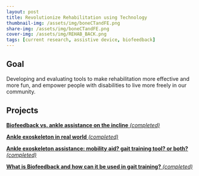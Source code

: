 ```yaml
---
layout: post
title: Revolutionize Rehabilitation using Technology
thumbnail-img: /assets/img/boneCTandFE.png
share-img: /assets/img/boneCTandFE.png
cover-img: /assets/img/REHAB_BACK.png
tags: [current research, assistive device, biofeedback]
---
```


## Goal

Developing and evaluating tools to make rehabilitation more effective and more fun, and empower people with disabilities to live more freely in our community.


## Projects
[**Biofeedback vs. ankle assistance on the incline** *(completed)*](https://drive.google.com/file/d/1aP6fepeVUx0rSyZmAx6Az1HLKh6HjFIb/view?usp=drive_link)

[**Ankle exoskeleton in real world** *(completed)*](https://drive.google.com/file/d/1oDj7tXPGQsOuJrBtvayND_UbTqZh47OD/view?usp=sharing)

[**Ankle exoskeleton assistance: mobility aid? gait training tool? or both?** *(completed)*](https://doctorfang.github.io/2022-06-24-Exo/)

[**What is Biofeedback and how can it be used in gait training?** *(completed)*](https://doctorfang.github.io/2022-06-25-BF/)


